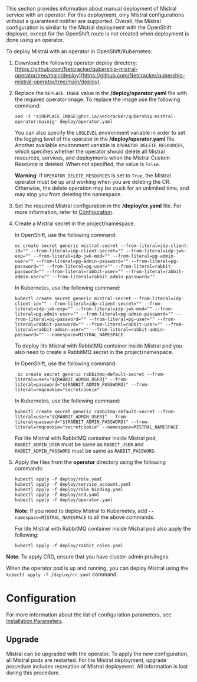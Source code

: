 This section provides information about manual deployment of Mistral service with an operator. For this deployment, only Mistral configurations without a guaranteed notifier are supported.
Overall, the Mistral configuration is similar to the Mistral deployment with the OpenShift deployer, except for the OpenShift route is not created when deployment is done using an operator.

To deploy Mistral with an operator in OpenShift/Kubernetes:

1. Download the following operator deploy directory: [https://github.com/Netcracker/qubership-mistral-operator/tree/main/deploy](https://github.com/Netcracker/qubership-mistral-operator/tree/main/deploy).
1. Replace the `REPLACE_IMAGE` value in the **/deploy/operator.yaml** file with the required operator image. To replace the image use the following command:

   ```
   sed -i 's|REPLACE_IMAGE|ghcr.io/netcracker/qubership-mistral-operator:main|g' deploy/operator.yaml
   ```

   You can also specify the `LOGLEVEL` environment variable in order to set the logging level of the operator in the **/deploy/operator.yaml** file. Another available environment variable is `OPERATOR_DELETE_RESOURCES`, which specifies whether the operator should delete all Mistral resources, services, and deployments when the Mistral Custom Resource is deleted. When not specified, the value is `False`.
   
   **Warning**: If `OPERATOR_DELETE_RESOURCES` is set to `True`, the Mistral operator must be up and working when you are deleting the CR. Otherwise, the delete operation may be stuck for an unlimited time, and may stop you from deleting the namespace.
   
1. Set the required Mistral configuration in the **/deploy/cr.yaml** file. For more information, refer to [Configuration](#configuration).
1. Create a Mistral secret in the project/namespace.

    In OpenShift, use the following command:

    ```
    oc create secret generic mistral-secret --from-literal=idp-client-id="" --from-literal=idp-client-secret="" --from-literal=idp-jwk-exp="" --from-literal=idp-jwk-mod="" --from-literal=pg-admin-user="" --from-literal=pg-admin-password="" --from-literal=pg-password="" --from-literal=pg-user="" --from-literal=rabbit-password="" --from-literal=rabbit-user="" --from-literal=rabbit-admin-user="" --from-literal=rabbit-admin-password=""
    ```

    In Kubernetes, use the following command:

    ```
    kubectl create secret generic mistral-secret --from-literal=idp-client-id="" --from-literal=idp-client-secret="" --from-literal=idp-jwk-exp="" --from-literal=idp-jwk-mod="" --from-literal=pg-admin-user="" --from-literal=pg-admin-password="" --from-literal=pg-password="" --from-literal=pg-user="" --from-literal=rabbit-password="" --from-literal=rabbit-user="" --from-literal=rabbit-admin-user="" --from-literal=rabbit-admin-password="" --namespace=MISTRAL_NAMESPACE
    ```
    
    To deploy lite Mistral with RabbitMQ container inside Mistral pod you also need to create a RabbitMQ secret in the project/namespace.

    In OpenShift, use the following command:

    ```
     oc create secret generic rabbitmq-default-secret --from-literal=user="${RABBIT_ADMIN_USER}" --from-literal=password="${RABBIT_ADMIN_PASSWORD}" --from-literal=rmqcookie="secretcookie"
    ```

    In Kubernetes, use the following command:

    ```
    kubectl create secret generic rabbitmq-default-secret --from-literal=user="${RABBIT_ADMIN_USER}" --from-literal=password="${RABBIT_ADMIN_PASSWORD}" --from-literal=rmqcookie="secretcookie" --namespace=MISTRAL_NAMESPACE
    ```
    For lite Mistral with RabbitMQ container inside Mistral pod, `RABBIT_ADMIN_USER` must be same as `RABBIT_USER` and `RABBIT_ADMIN_PASSWORD` must be same as `RABBIT_PASSWORD`.
    
1. Apply the files from the **operator** directory using the following commands:

   ```
   kubectl apply -f deploy/role.yaml
   kubectl apply -f deploy/service_account.yaml
   kubectl apply -f deploy/role_binding.yaml
   kubectl apply -f deploy/crd.yaml
   kubectl apply -f deploy/operator.yaml
   ```
   **Note**: If you need to deploy Mistral to Kubernetes, add `--namespace=MISTRAL_NAMESPACE` to all the above commands.
   
   For lite Mistral with RabbitMQ container inside Mistral pod also apply the following:
   
   ```
   kubectl apply -f deploy/rabbit_roles.yaml
   ```

**Note**: To apply CRD, ensure that you have cluster-admin privileges.

When the operator pod is up and running, you can deploy Mistral using the `kubectl apply -f /deploy/cr.yaml` command.

# Configuration

For more information about the list of configuration parameters, see [Installation Parameters](docs/installation.md#installation-parameters).

## Upgrade

Mistral can be upgraded with the operator. To apply the new configuration, all Mistral pods are restarted.
For lite Mistral deployment, upgrade procedure includes recreation of Mistral deployment. All information is lost during this procedure.
